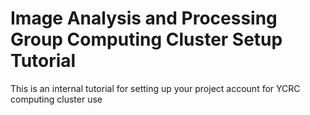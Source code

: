 # Image Analysis and Processing Group Computing Cluster Setup Tutorial
This is an internal tutorial for setting up your project account for YCRC computing cluster use












